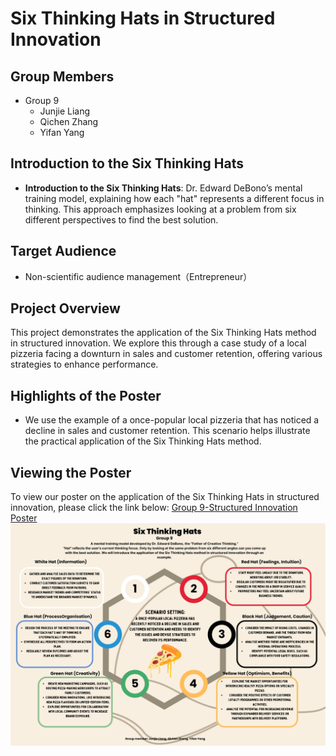 # Six Thinking Hats in Structured Innovation

## Group Members
- Group 9
  - Junjie Liang
  - Qichen Zhang
  - Yifan Yang
    
## Introduction to the Six Thinking Hats
- **Introduction to the Six Thinking Hats**: Dr. Edward DeBono’s mental training model, explaining how each "hat" represents a different focus in thinking. This approach emphasizes looking at a problem from six different perspectives to find the best solution.

## Target Audience
- Non-scientific audience management（Entrepreneur）

## Project Overview
This project demonstrates the application of the Six Thinking Hats method in structured innovation. We explore this through a case study of a local pizzeria facing a downturn in sales and customer retention, offering various strategies to enhance performance.

## Highlights of the Poster
-  We use the example of a once-popular local pizzeria that has noticed a decline in sales and customer retention. This scenario helps illustrate the practical application of the Six Thinking Hats method.

## Viewing the Poster
To view our poster on the application of the Six Thinking Hats in structured innovation, please click the link below:
 [Group 9-Structured Innovation Poster](./Group%209-Structed%20innovation%20poster.pdf)
 ![Structured Innovation Poster](./Structed%20innovation%20poster-9.png)

 
